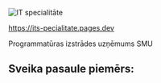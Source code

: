 ![IT specialitāte]()

https://its-pecialitate.pages.dev

Programmatūras izstrādes uzņēmums SMU


## Sveika pasaule piemērs:

